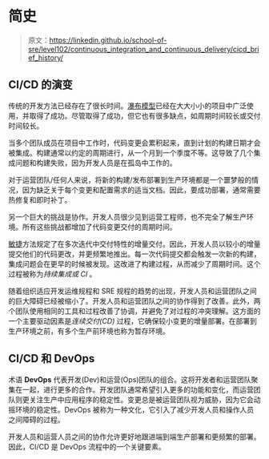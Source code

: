 # 简史

> 原文：<https://linkedin.github.io/school-of-sre/level102/continuous_integration_and_continuous_delivery/cicd_brief_history/>

## CI/CD 的演变

传统的开发方法已经存在了很长时间。[瀑布模型](https://www.linkedin.com/pulse/waterfall-model-shobika-ramasubbarayalu)已经在大大小小的项目中广泛使用，并取得了成功。尽管取得了成功，但它也有很多缺点，如周期时间较长或交付时间较长。

当多个团队成员在项目中工作时，代码变更会累积起来，直到计划的构建日期才会被集成。构建通常以约定的周期进行，从一个月到一个季度不等。这导致了几个集成问题和构建失败，因为开发人员是在孤岛中工作的。

对于运营团队/任何人来说，将新的构建/发布部署到生产环境都是一个噩梦般的情况，因为缺乏关于每个变更和配置需求的适当文档。因此，要成功部署，通常需要热修复和即时补丁。

另一个巨大的挑战是协作。开发人员很少见到运营工程师，也不完全了解生产环境。所有这些挑战都增加了代码变更交付的周期时间。

[敏捷](https://www.linkedin.com/pulse/list-popular-agile-methodologies-used-organizations)方法规定了在多次迭代中交付特性的增量交付。因此，开发人员以较小的增量提交他们的代码更改，并更频繁地推出。每一次代码提交都会触发一次新的构建，集成问题会在更早的时候被发现。这改进了构建过程，从而减少了周期时间。这个过程被称为*持续集成或 CI* 。

随着组织适应开发运维规程和 SRE 规程的趋势的出现，开发人员和运营团队之间的巨大障碍已经被缩小了。开发人员和运营团队之间的协作得到了改善。此外，两个团队使用相同的工具和过程改善了协调，并避免了对过程的冲突理解。这方面的一个主要驱动因素是*连续交付(CD)* 过程，它确保较小变更的增量部署。在部署到生产环境之前，有多个生产前环境也称为暂存环境。

## CI/CD 和 DevOps

术语 **DevOps** 代表开发(Dev)和运营(Ops)团队的组合。这将开发者和运营团队聚集在一起，进行更多的合作。开发团队通常希望引入更多的功能和变化，而运营团队则更关注生产中应用程序的稳定性。变更总是被运营团队视为威胁，因为它会动摇环境的稳定性。DevOps 被称为一种文化，它引入了减少开发人员和操作人员之间障碍的过程。

开发人员和运营人员之间的协作允许更好地跟进端到端生产部署和更频繁的部署。因此，CI/CD 是 DevOps 流程中的一个关键要素。